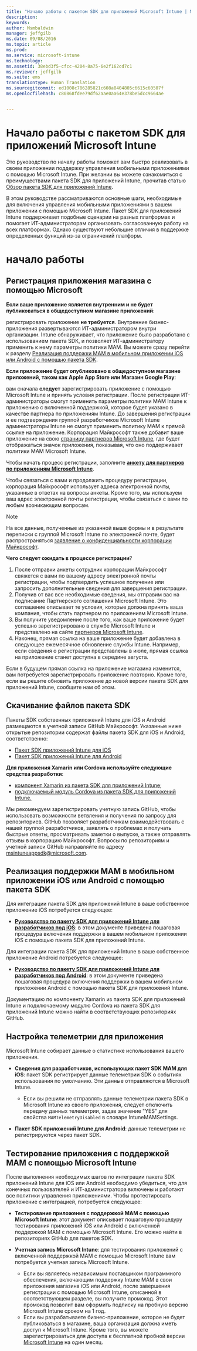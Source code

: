 ```yaml
---
title: "Начало работы с пакетом SDK для приложений Microsoft Intune | Microsoft Intune"
description: 
keywords: 
author: Msmbaldwin
manager: jeffgilb
ms.date: 09/08/2016
ms.topic: article
ms.prod: 
ms.service: microsoft-intune
ms.technology: 
ms.assetid: 38ebd3f5-cfcc-4204-8a75-6e2f162cd7c1
ms.reviewer: jeffgilb
ms.suite: ems
translationtype: Human Translation
ms.sourcegitcommit: ed1008c786285821c608a8404805c6615c60507f
ms.openlocfilehash: c80868fdee79df62aae0aa64e378be5dcc9664ae


---
```


# Начало работы с пакетом SDK для приложений Microsoft Intune

Это руководство по началу работы поможет вам быстро реализовать в своем приложении поддержку управления мобильными приложениями с помощью Microsoft Intune. При желании вы можете ознакомиться с преимуществами пакета SDK для приложений Intune, прочитав статью [Обзор пакета SDK для приложений Intune](intune-app-sdk.md).

В этом руководстве рассматриваются основные шаги, необходимые для включения управления мобильными приложениями в вашем приложении с помощью Microsoft Intune. Пакет SDK для приложений Intune поддерживает подобные сценарии на разных платформах и помогает ИТ-администраторам организовать согласованную работу на всех платформах. Однако существуют небольшие отличия в поддержке определенных функций из-за ограничений платформ.

# начало работы

## Регистрация приложения магазина с помощью Microsoft

**Если ваше приложение является внутренним и не будет публиковаться в общедоступном магазине приложений**:

регистрировать приложение **не требуется**. Внутренние бизнес-приложения развертываются ИТ-администратором внутри организации. Intune обнаруживает, что приложение было разработано с использованием пакета SDK, и позволяет ИТ-администратору применить к нему параметры политики MAM. Вы можете сразу перейти к разделу [Реализация поддержки MAM в мобильном приложении iOS или Android с помощью пакета SDK](#enable-your-ios-or-android-mobile-app-for-mam-with-the-sdk).

**Если приложение будет опубликовано в общедоступном магазине приложений, таком как Apple App Store или Магазин Google Play**: 

вам сначала **следует** зарегистрировать приложение с помощью Microsoft Intune и принять условия регистрации. После регистрации ИТ-администраторы смогут применить параметры политики MAM Intune к приложению с включенной поддержкой, которое будет указано в качестве партнера по приложениям Intune. До завершения регистрации и ее подтверждения группой разработчиков Microsoft Intune администраторы Intune не смогут применить политику MAM к прямой ссылке на приложение. Корпорация Майкрософт также добавит ваше приложение на свою [страницу партнеров Microsoft Intune](https://www.microsoft.com/en-us/cloud-platform/microsoft-intune-apps), где будет отображаться значок приложения, показывая, что оно поддерживает политики MAM Microsoft Intune.

Чтобы начать процесс регистрации, заполните **[анкету для партнеров по приложениям Microsoft Intune](https://forms.office.com/Pages/ResponsePage.aspx?id=v4j5cvGGr0GRqy180BHbR6oOVGFZ3pxJmwSN1N_eXwJUQUc5Mkw2UVU0VzI5WkhQOEYyMENWNDBWRS4u)**. 

Чтобы связаться с вами и продолжить процедуру регистрации, корпорация Майкрософт использует адреса электронной почты, указанные в ответах на вопросы анкеты. Кроме того, мы используем ваш адрес электронной почты регистрации, чтобы связаться с вами по любым возникающим вопросам.

> [!NOTE]
> На все данные, полученные из указанной выше формы и в результате переписки с группой Microsoft Intune по электронной почте, будет распространяться [заявление о конфиденциальности корпорации Майкрософт](https://www.microsoft.com/en-us/privacystatement/default.aspx).

**Чего следует ожидать в процессе регистрации**? 

1. После отправки анкеты сотрудник корпорации Майкрософт свяжется с вами по вашему адресу электронной почты регистрации, чтобы подтвердить успешное получение или запросить дополнительные сведения для завершения регистрации. 
2. Получив от вас все необходимые сведения, мы отправим вас на подписание Партнерского соглашения Microsoft Intune. Это соглашение описывает те условия, которые должна принять ваша компания, чтобы стать партнером по приложениям Microsoft Intune. 
3. Вы получите уведомление после того, как ваше приложение будет успешно зарегистрировано в службе Microsoft Intune и представлено на сайте [партнеров Microsoft Intune](https://www.microsoft.com/en-us/cloud-platform/microsoft-intune-apps). 
4. Наконец, прямая ссылка на ваше приложение будет добавлена в следующее ежемесячное обновление службы Intune. Например, если сведения о регистрации представлены в июле, прямая ссылка на приложение станет доступна в середине августа. 

Если в будущем прямая ссылка на приложение магазина изменится, вам потребуется зарегистрировать приложение повторно. Кроме того, если вы решите обновить приложение до новой версии пакета SDK для приложений Intune, сообщите нам об этом.



## Скачивание файлов пакета SDK

Пакеты SDK собственных приложений Intune для iOS и Android размещаются в учетной записи GitHub Майкрософт. Указанные ниже открытые репозитории содержат файлы пакета SDK для iOS и Android, соответственно:

* [Пакет SDK приложений Intune для iOS](https://github.com/msintuneappsdk/ms-intune-app-sdk-ios)
* [Пакет SDK приложений Intune для Android](https://github.com/msintuneappsdk/ms-intune-app-sdk-android)

**Для приложения Xamarin или Cordova используйте следующие средства разработки**:

* [компонент Xamarin из пакета SDK для приложений Intune;](https://github.com/msintuneappsdk/intune-app-sdk-xamarin)
* [подключаемый модуль Cordova из пакета SDK для приложений Intune.](https://github.com/msintuneappsdk/cordova-plugin-ms-intune-mam)

Мы рекомендуем зарегистрировать учетную запись GitHub, чтобы использовать возможности ветвления и получения по запросу для репозиториев. GitHub позволяет разработчикам взаимодействовать с нашей группой разработчиков, заявлять о проблемах и получать быстрые ответы, просматривать заметки о выпуске, а также отправлять отзывы в корпорацию Майкрософт. Вопросы по репозиториям и учетной записи GitHub направляйте по адресу msintuneappsdk@microsoft.com.





## Реализация поддержки MAM в мобильном приложении iOS или Android с помощью пакета SDK

Для интеграции пакета SDK для приложений Intune в ваше собственное приложение iOS потребуется следующее: 

* **[Руководство по пакету SDK для приложений Intune для разработчиков под iOS](intune-app-sdk-ios.md)**: в этом документе приведена пошаговая процедура включения поддержки в вашем мобильном приложении iOS с помощью пакета SDK для приложений Intune. 


Для интеграции пакета SDK для приложений Intune в ваше собственное приложение Android потребуется следующее:

* **[Руководство по пакету SDK для приложений Intune для разработчиков под Android](intune-app-sdk-android.md)**: в этом документе приведена пошаговая процедура включения поддержки в вашем мобильном приложении Android с помощью пакета SDK для приложений Intune. 

Документацию по компоненту Xamarin из пакета SDK для приложений Intune и подключаемому модулю Cordova из пакета SDK для приложений Intune можно найти в соответствующих репозиториях GitHub. 


## Настройка телеметрии для приложения

Microsoft Intune собирает данные о статистике использования вашего приложения.

* **Сведения для разработчиков, использующих пакет SDK MAM для iOS**: пакет SDK регистрирует данные телеметрии SDK о событиях использования по умолчанию. Эти данные отправляются в Microsoft Intune.

    * Если вы решили не отправлять данные телеметрии пакета SDK в Microsoft Intune из своего приложения, следует отключить передачу данных телеметрии, задав значение "YES" для свойства `MAMTelemetryDisabled` в словаре IntuneMAMSettings.

* **Пакет SDK приложений Intune для Android**: данные телеметрии не регистрируются через пакет SDK.

## Тестирование приложения с поддержкой MAM с помощью Microsoft Intune

После выполнения необходимых шагов по интеграции пакета SDK приложений Intune для iOS или Android необходимо убедиться, что для конечных пользователей и ИТ-администратора включены и работают все политики управления приложениями. Чтобы протестировать приложение с интеграцией, потребуется следующее:

<!--TODO-->

* **Тестирование приложения с поддержкой MAM с помощью Microsoft Intune**: этот документ описывает пошаговую процедуру тестирования приложений iOS или Android с включенной поддержкой MAM с помощью Microsoft Intune. Его можно найти в репозиториях GitHub для пакетов SDK.

* **Учетная запись Microsoft Intune**: для тестирования приложений с включенной поддержкой MAM с помощью Microsoft Intune вам потребуется учетная запись Microsoft Intune. 
    * Если вы являетесь независимым поставщиком программного обеспечения, включающим поддержку Intune MAM в свои приложения магазина iOS или Android, после завершения регистрации с помощью Microsoft Intune, описанной в соответствующем разделе, вы получите промокод. Этот промокод позволит вам оформить подписку на пробную версию Microsoft Intune сроком на 1 год. 
    * Если вы разрабатываете бизнес-приложение, которое не будет публиковаться в магазине, ваша организация должна иметь доступ к Microsoft Intune. Кроме того, вы можете зарегистрироваться для доступа к бесплатной пробной версии [Microsoft Intune](https://portal.office.com/Signup/Signup.aspx?OfferId=40BE278A-DFD1-470a-9EF7-9F2596EA7FF9&dl=INTUNE_A&ali=1#0) на один месяц.




<!--HONumber=Oct16_HO3-->


